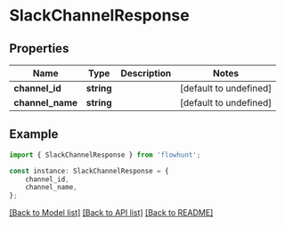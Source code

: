 # SlackChannelResponse


## Properties

Name | Type | Description | Notes
------------ | ------------- | ------------- | -------------
**channel_id** | **string** |  | [default to undefined]
**channel_name** | **string** |  | [default to undefined]

## Example

```typescript
import { SlackChannelResponse } from 'flowhunt';

const instance: SlackChannelResponse = {
    channel_id,
    channel_name,
};
```

[[Back to Model list]](../README.md#documentation-for-models) [[Back to API list]](../README.md#documentation-for-api-endpoints) [[Back to README]](../README.md)
